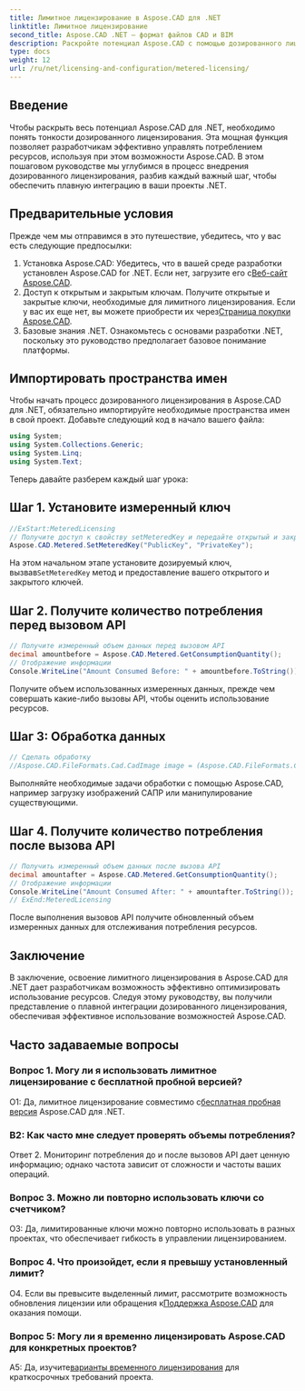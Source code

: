 ```yaml
---
title: Лимитное лицензирование в Aspose.CAD для .NET
linktitle: Лимитное лицензирование
second_title: Aspose.CAD .NET — формат файлов CAD и BIM
description: Раскройте потенциал Aspose.CAD с помощью дозированного лицензирования в .NET. Беспрепятственно оптимизируйте использование ресурсов. Ознакомьтесь с нашим пошаговым руководством.
type: docs
weight: 12
url: /ru/net/licensing-and-configuration/metered-licensing/
---
```

## Введение

Чтобы раскрыть весь потенциал Aspose.CAD для .NET, необходимо понять тонкости дозированного лицензирования. Эта мощная функция позволяет разработчикам эффективно управлять потреблением ресурсов, используя при этом возможности Aspose.CAD. В этом пошаговом руководстве мы углубимся в процесс внедрения дозированного лицензирования, разбив каждый важный шаг, чтобы обеспечить плавную интеграцию в ваши проекты .NET.

## Предварительные условия

Прежде чем мы отправимся в это путешествие, убедитесь, что у вас есть следующие предпосылки:
1.  Установка Aspose.CAD: Убедитесь, что в вашей среде разработки установлен Aspose.CAD for .NET. Если нет, загрузите его с[Веб-сайт Aspose.CAD](https://releases.aspose.com/cad/net/).
2.  Доступ к открытым и закрытым ключам. Получите открытые и закрытые ключи, необходимые для лимитного лицензирования. Если у вас их еще нет, вы можете приобрести их через[Страница покупки Aspose.CAD](https://purchase.aspose.com/buy).
3. Базовые знания .NET. Ознакомьтесь с основами разработки .NET, поскольку это руководство предполагает базовое понимание платформы.

## Импортировать пространства имен

Чтобы начать процесс дозированного лицензирования в Aspose.CAD для .NET, обязательно импортируйте необходимые пространства имен в свой проект. Добавьте следующий код в начало вашего файла:
```csharp
using System;
using System.Collections.Generic;
using System.Linq;
using System.Text;
```

Теперь давайте разберем каждый шаг урока:

## Шаг 1. Установите измеренный ключ

```csharp
//ExStart:MeteredLicensing
// Получите доступ к свойству setMeteredKey и передайте открытый и закрытый ключи в качестве параметров.
Aspose.CAD.Metered.SetMeteredKey("PublicKey", "PrivateKey");
```

 На этом начальном этапе установите дозируемый ключ, вызвав`SetMeteredKey` метод и предоставление вашего открытого и закрытого ключей.

## Шаг 2. Получите количество потребления перед вызовом API

```csharp
// Получите измеренный объем данных перед вызовом API
decimal amountbefore = Aspose.CAD.Metered.GetConsumptionQuantity();
// Отображение информации
Console.WriteLine("Amount Consumed Before: " + amountbefore.ToString());
```

Получите объем использованных измеренных данных, прежде чем совершать какие-либо вызовы API, чтобы оценить использование ресурсов.

## Шаг 3: Обработка данных

```csharp
// Сделать обработку
//Aspose.CAD.FileFormats.Cad.CadImage image = (Aspose.CAD.FileFormats.Cad.CadImage)Aspose.CAD.Image.load("BlockRefDgn.dwg");
```

Выполняйте необходимые задачи обработки с помощью Aspose.CAD, например загрузку изображений САПР или манипулирование существующими.

## Шаг 4. Получите количество потребления после вызова API

```csharp
// Получить измеренный объем данных после вызова API
decimal amountafter = Aspose.CAD.Metered.GetConsumptionQuantity();
// Отображение информации
Console.WriteLine("Amount Consumed After: " + amountafter.ToString());
// ExEnd:MeteredLicensing
```

После выполнения вызовов API получите обновленный объем измеренных данных для отслеживания потребления ресурсов.

## Заключение

В заключение, освоение лимитного лицензирования в Aspose.CAD для .NET дает разработчикам возможность эффективно оптимизировать использование ресурсов. Следуя этому руководству, вы получили представление о плавной интеграции дозированного лицензирования, обеспечивая эффективное использование возможностей Aspose.CAD.

## Часто задаваемые вопросы

### Вопрос 1. Могу ли я использовать лимитное лицензирование с бесплатной пробной версией?

 О1: Да, лимитное лицензирование совместимо с[бесплатная пробная версия](https://releases.aspose.com/) Aspose.CAD для .NET.

### В2: Как часто мне следует проверять объемы потребления?

Ответ 2. Мониторинг потребления до и после вызовов API дает ценную информацию; однако частота зависит от сложности и частоты ваших операций.

### Вопрос 3. Можно ли повторно использовать ключи со счетчиком?

О3: Да, лимитированные ключи можно повторно использовать в разных проектах, что обеспечивает гибкость в управлении лицензированием.

### Вопрос 4. Что произойдет, если я превышу установленный лимит?

 О4. Если вы превысите выделенный лимит, рассмотрите возможность обновления лицензии или обращения к[Поддержка Aspose.CAD](https://forum.aspose.com/c/cad/19) для оказания помощи.

### Вопрос 5: Могу ли я временно лицензировать Aspose.CAD для конкретных проектов?

 A5: Да, изучите[варианты временного лицензирования](https://purchase.aspose.com/temporary-license/) для краткосрочных требований проекта.